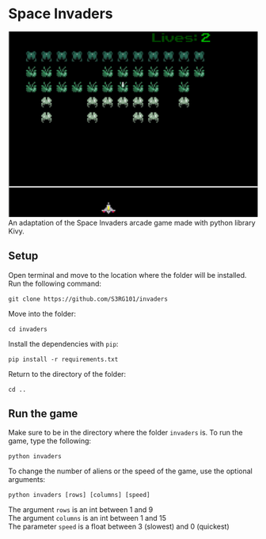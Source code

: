 # Space Invaders
![Screenshot](img_demo.png) <br />
An adaptation of the Space Invaders arcade game made with python library Kivy.

## Setup
Open terminal and move to the location where the folder will be installed. Run the following command:
```
git clone https://github.com/S3RG101/invaders
```
Move into the folder:
```
cd invaders
```
Install the dependencies with `pip`:
```
pip install -r requirements.txt
```
Return to the directory of the folder:
```
cd ..
```
## Run the game
Make sure to be in the directory where the folder `invaders` is. To run the game, type the following:
```
python invaders
```
To change the number of aliens or the speed of the game, use the optional arguments:
```
python invaders [rows] [columns] [speed]
```
The argument `rows` is an int between 1 and 9 <br />
The argument `columns` is an int between 1 and 15 <br />
The parameter `speed` is a float between 3 (slowest) and 0 (quickest)
